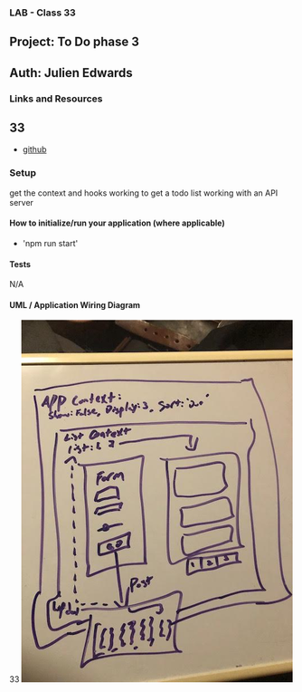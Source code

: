 ### LAB - Class 33

## Project: To Do phase 3
## Auth: Julien Edwards

### Links and Resources


## 33

- [github](https://github.com/TrunkOfUkuleles/todo/tree/context)


### Setup

get the context and hooks working to get a todo list working with an API server
#### How to initialize/run your application (where applicable)

- 'npm run start'

#### Tests
N/A
#### UML / Application Wiring Diagram

33
![lab-UML](/assets/lab33UML.jpg)
